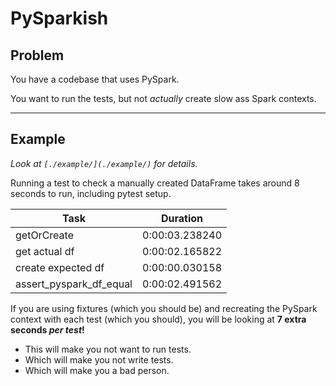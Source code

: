 # PySparkish

## Problem

You have a codebase that uses PySpark.

You want to run the tests, but not _actually_ create slow ass Spark contexts.

--------------------------------------------------------------------------------

## Example

_Look at `[./example/](./example/)` for details._

Running a test to check a manually created DataFrame takes around 8 seconds to
run, including pytest setup.

| Task                   |Duration      |
|------------------------|--------------|
|getOrCreate             |0:00:03.238240|
|get actual df           |0:00:02.165822|
|create expected df      |0:00:00.030158|
|assert_pyspark_df_equal |0:00:02.491562|

If you are using fixtures (which you should be) and recreating the PySpark
context with each test (which you should), you will be looking at **7 extra
seconds _per test_!**

* This will make you not want to run tests.
* Which will make you not write tests.
* Which will make you a bad person.

